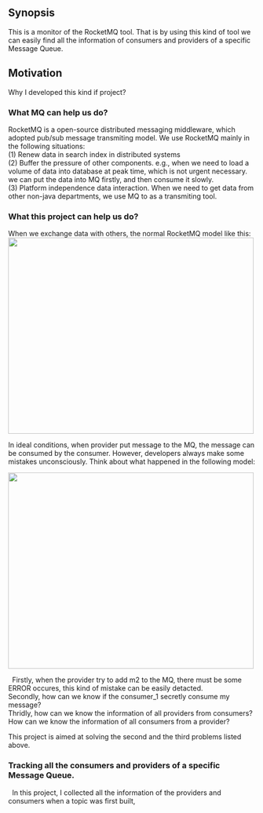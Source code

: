 ## Synopsis
This is a monitor of the RocketMQ tool. That is by using this kind of tool we can easily find all the information of consumers and providers of a specific Message Queue.

## Motivation
Why I developed this kind if project?</br>

  ### What MQ can help us do?
  RocketMQ is a open-source distributed messaging middleware, which adopted pub/sub message transmiting model. We use RocketMQ mainly in the following situations:</br>
  (1) Renew data in search index in distributed systems</br>
  (2) Buffer the pressure of other components. e.g., when we need to load a volume of data into database at peak time, 
  which is not urgent necessary. we can put the data into MQ firstly, and then consume it slowly.</br>
  (3) Platform independence data interaction. When we need to get data from other non-java departments, we use MQ to as a transmiting tool.
  ### What this project can help us do?
  When we exchange data with others, the normal RocketMQ model like this:</br>
  <img width=500 height=400 src="https://github.com/hitynsun/docs/blob/master/images/mq_model.png">
  
  In ideal conditions, when provider put message to the MQ, the message can be consumed by the consumer. However, developers always make some mistakes unconsciously. Think about what happened in the following model:
  
   <img width=500 height=400 src="https://github.com/hitynsun/docs/blob/master/images/mq_model_secret.png">
   
   Firstly, when the provider try to add m2 to the MQ, there must be some ERROR occures, this kind of mistake can be easily detacted.</br>
   Secondly, how can we know if the consumer_1 secretly consume my message?</br>
   Thridly, how can we know the information of all providers from consumers? How can we know the information of all consumers from a provider?<br>
   
   This project is aimed at solving the second and the third problems listed above.
   
   ### Tracking all the consumers and providers of a specific Message Queue.
   In this project, I collected all the information of the providers and consumers when a topic was first built, 
   
